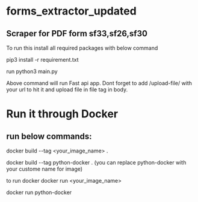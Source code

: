 # forms_extractor_updated

## Scraper for PDF form sf33,sf26,sf30

To run this install all required packages with below command

pip3 install -r requirement.txt

run python3 main.py

Above command will run Fast api app. Dont forget to add /upload-file/ with your url to hit it and upload file in file tag in body.


# Run it through Docker

## run below commands:
docker build --tag <your_image_name> .

docker build --tag python-docker .
(you can replace python-docker with your custome name for image)

to run docker docker run <your_image_name>

docker run python-docker
